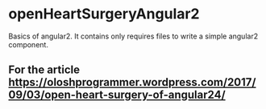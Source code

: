# openHeartSurgeryAngular2
Basics of angular2. It contains only requires files to write a simple angular2 component.

## For the article https://oloshprogrammer.wordpress.com/2017/09/03/open-heart-surgery-of-angular24/  
